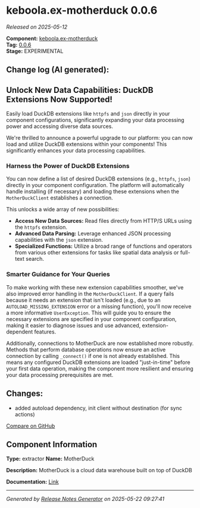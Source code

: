 #  keboola.ex-motherduck 0.0.6

_Released on 2025-05-12_

**Component:** [keboola.ex-motherduck](https://github.com/keboola/component-motherduck)  
**Tag:** [0.0.6](https://github.com/keboola/component-motherduck/releases/tag/0.0.6)  
**Stage:** EXPERIMENTAL


## Change log (AI generated):
## Unlock New Data Capabilities: DuckDB Extensions Now Supported!
Easily load DuckDB extensions like `httpfs` and `json` directly in your component configurations, significantly expanding your data processing power and accessing diverse data sources.

We're thrilled to announce a powerful upgrade to our platform: you can now load and utilize DuckDB extensions within your components! This significantly enhances your data processing capabilities.

### Harness the Power of DuckDB Extensions
You can now define a list of desired DuckDB extensions (e.g., `httpfs`, `json`) directly in your component configuration. The platform will automatically handle installing (if necessary) and loading these extensions when the `MotherDuckClient` establishes a connection.

This unlocks a wide array of new possibilities:
*   **Access New Data Sources:** Read files directly from HTTP/S URLs using the `httpfs` extension.
*   **Advanced Data Parsing:** Leverage enhanced JSON processing capabilities with the `json` extension.
*   **Specialized Functions:** Utilize a broad range of functions and operators from various other extensions for tasks like spatial data analysis or full-text search.

### Smarter Guidance for Your Queries
To make working with these new extension capabilities smoother, we've also improved error handling in the `MotherDuckClient`. If a query fails because it needs an extension that isn't loaded (e.g., due to an `AUTOLOAD_MISSING_EXTENSION` error or a missing function), you'll now receive a more informative `UserException`. This will guide you to ensure the necessary extensions are specified in your component configuration, making it easier to diagnose issues and use advanced, extension-dependent features.

Additionally, connections to MotherDuck are now established more robustly. Methods that perform database operations now ensure an active connection by calling `_connect()` if one is not already established. This means any configured DuckDB extensions are loaded "just-in-time" before your first data operation, making the component more resilient and ensuring your data processing prerequisites are met.



## Changes:



- added autoload dependency, init client without destination (for sync actions) 



[Compare on GitHub](https://github.com/keboola/component-motherduck/compare/0.0.5...0.0.6)



## Component Information
**Type:** extractor
**Name:** MotherDuck

**Description:** MotherDuck is a cloud data warehouse built on top of DuckDB


**Documentation:** [Link](https://github.com/keboola/component-motherduck/blob/master/README.md)



---
_Generated by [Release Notes Generator](https://github.com/keboola/release-notes-generator)
on 2025-05-22 09:27:41_